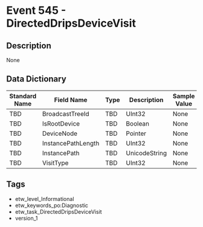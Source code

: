 # Event 545 - DirectedDripsDeviceVisit

## Description
None

## Data Dictionary
|Standard Name|Field Name|Type|Description|Sample Value|
|---|---|---|---|---|
|TBD|BroadcastTreeId|TBD|UInt32|None|None|
|TBD|IsRootDevice|TBD|Boolean|None|None|
|TBD|DeviceNode|TBD|Pointer|None|None|
|TBD|InstancePathLength|TBD|UInt32|None|None|
|TBD|InstancePath|TBD|UnicodeString|None|None|
|TBD|VisitType|TBD|UInt32|None|None|

## Tags
* etw_level_Informational
* etw_keywords_po:Diagnostic
* etw_task_DirectedDripsDeviceVisit
* version_1
